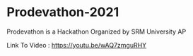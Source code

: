 # Prodevathon-2021
Prodevathon is a Hackathon Organized by SRM University AP

Link To Video : https://youtu.be/wAQ7zmguRHY
